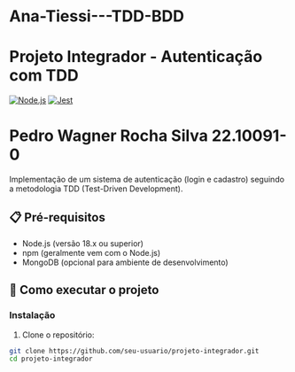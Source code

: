 # Ana-Tiessi---TDD-BDD
# Projeto Integrador - Autenticação com TDD

[![Node.js](https://img.shields.io/badge/Node.js-18.x-green)](https://nodejs.org/)
[![Jest](https://img.shields.io/badge/Jest-Testing-red)](https://jestjs.io/)

# Pedro Wagner Rocha Silva 22.10091-0
Implementação de um sistema de autenticação (login e cadastro) seguindo a metodologia TDD (Test-Driven Development).

## 📋 Pré-requisitos

- Node.js (versão 18.x ou superior)
- npm (geralmente vem com o Node.js)
- MongoDB (opcional para ambiente de desenvolvimento)

## 🚀 Como executar o projeto

### Instalação

1. Clone o repositório:
```bash
git clone https://github.com/seu-usuario/projeto-integrador.git
cd projeto-integrador
